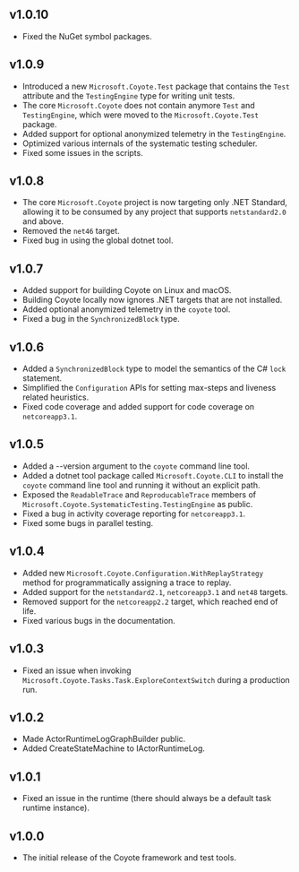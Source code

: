 ## v1.0.10
- Fixed the NuGet symbol packages.

## v1.0.9
- Introduced a new `Microsoft.Coyote.Test` package that contains the `Test` attribute and the
  `TestingEngine` type for writing unit tests.
- The core `Microsoft.Coyote` does not contain anymore `Test` and `TestingEngine`, which were moved
  to the `Microsoft.Coyote.Test` package.
- Added support for optional anonymized telemetry in the `TestingEngine`.
- Optimized various internals of the systematic testing scheduler.
- Fixed some issues in the scripts.

## v1.0.8
- The core `Microsoft.Coyote` project is now targeting only .NET Standard, allowing it to be
  consumed by any project that supports `netstandard2.0` and above.
- Removed the `net46` target.
- Fixed bug in using the global dotnet tool.

## v1.0.7
- Added support for building Coyote on Linux and macOS.
- Building Coyote locally now ignores .NET targets that are not installed.
- Added optional anonymized telemetry in the `coyote` tool.
- Fixed a bug in the `SynchronizedBlock` type.

## v1.0.6
- Added a `SynchronizedBlock` type to model the semantics of the C# `lock` statement.
- Simplified the `Configuration` APIs for setting max-steps and liveness related heuristics.
- Fixed code coverage and added support for code coverage on `netcoreapp3.1`.

## v1.0.5
- Added a --version argument to the `coyote` command line tool.
- Added a dotnet tool package called `Microsoft.Coyote.CLI` to install the `coyote` command line
  tool and running it without an explicit path.
- Exposed the `ReadableTrace` and `ReproducableTrace` members of
  `Microsoft.Coyote.SystematicTesting.TestingEngine` as public.
- Fixed a bug in activity coverage reporting for `netcoreapp3.1`.
- Fixed some bugs in parallel testing.

## v1.0.4
- Added new `Microsoft.Coyote.Configuration.WithReplayStrategy` method for programmatically
  assigning a trace to replay.
- Added support for the `netstandard2.1`, `netcoreapp3.1` and `net48` targets.
- Removed support for the `netcoreapp2.2` target, which reached end of life.
- Fixed various bugs in the documentation.

## v1.0.3
- Fixed an issue when invoking `Microsoft.Coyote.Tasks.Task.ExploreContextSwitch` during a
  production run.

## v1.0.2
- Made ActorRuntimeLogGraphBuilder public.
- Added CreateStateMachine to IActorRuntimeLog.

## v1.0.1
- Fixed an issue in the runtime (there should always be a default task runtime instance).

## v1.0.0
- The initial release of the Coyote framework and test tools.